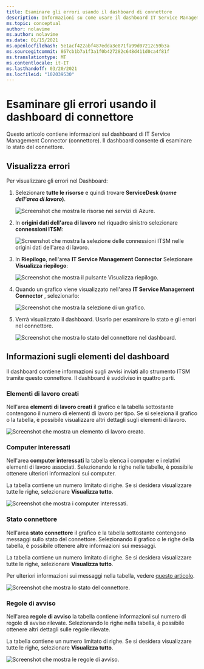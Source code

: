 ```yaml
---
title: Esaminare gli errori usando il dashboard di connettore
description: Informazioni su come usare il dashboard IT Service Management Connector per esaminare gli errori.
ms.topic: conceptual
author: nolavime
ms.author: nolavime
ms.date: 01/15/2021
ms.openlocfilehash: 5e1acf422abf487edda3e871fa99d07212c59b3a
ms.sourcegitcommit: 867cb1b7a1f3a1f0b427282c648d411d0ca4f81f
ms.translationtype: MT
ms.contentlocale: it-IT
ms.lasthandoff: 03/20/2021
ms.locfileid: "102039530"
---
```

# <a name="investigate-errors-by-using-the-itsmc-dashboard"></a>Esaminare gli errori usando il dashboard di connettore

Questo articolo contiene informazioni sul dashboard di IT Service Management Connector (connettore). Il dashboard consente di esaminare lo stato del connettore.

## <a name="view-errors"></a>Visualizza errori

Per visualizzare gli errori nel Dashboard:

1. Selezionare **tutte le risorse** e quindi trovare **ServiceDesk (*nome dell'area di lavoro*)**.

   ![Screenshot che mostra le risorse nei servizi di Azure.](media/itsmc-definition/create-new-connection-from-resource.png)

2. In **origini dati dell'area di lavoro** nel riquadro sinistro selezionare **connessioni ITSM**:

   ![Screenshot che mostra la selezione delle connessioni ITSM nelle origini dati dell'area di lavoro.](media/itsmc-overview/add-new-itsm-connection.png)

3. In **Riepilogo**, nell'area **IT Service Management Connector** Selezionare **Visualizza riepilogo**:

   ![Screenshot che mostra il pulsante Visualizza riepilogo.](media/itsmc-resync-servicenow/dashboard-view-summary.png)

4. Quando un grafico viene visualizzato nell'area **IT Service Management Connector** , selezionarlo:

   ![Screenshot che mostra la selezione di un grafico.](media/itsmc-resync-servicenow/dashboard-graph-click.png)

5. Verrà visualizzato il dashboard. Usarlo per esaminare lo stato e gli errori nel connettore.
   
   ![Screenshot che mostra lo stato del connettore nel dashboard.](media/itsmc-resync-servicenow/connector-dashboard.png)

## <a name="understand-dashboard-elements"></a>Informazioni sugli elementi del dashboard

Il dashboard contiene informazioni sugli avvisi inviati allo strumento ITSM tramite questo connettore. Il dashboard è suddiviso in quattro parti.

### <a name="created-work-items"></a>Elementi di lavoro creati 

Nell'area **elementi di lavoro creati** il grafico e la tabella sottostante contengono il numero di elementi di lavoro per tipo. Se si seleziona il grafico o la tabella, è possibile visualizzare altri dettagli sugli elementi di lavoro.

![Screenshot che mostra un elemento di lavoro creato.](media/itsmc-resync-servicenow/itsm-dashboard-workitems.png)

### <a name="affected-computers"></a>Computer interessati 

Nell'area **computer interessati** la tabella elenca i computer e i relativi elementi di lavoro associati. Selezionando le righe nelle tabelle, è possibile ottenere ulteriori informazioni sui computer.

La tabella contiene un numero limitato di righe. Se si desidera visualizzare tutte le righe, selezionare **Visualizza tutto**.

![Screenshot che mostra i computer interessati.](media/itsmc-resync-servicenow/itsm-dashboard-impacted-comp.png)

### <a name="connector-status"></a>Stato connettore 

Nell'area **stato connettore** il grafico e la tabella sottostante contengono messaggi sullo stato del connettore. Selezionando il grafico o le righe della tabella, è possibile ottenere altre informazioni sui messaggi.

La tabella contiene un numero limitato di righe. Se si desidera visualizzare tutte le righe, selezionare **Visualizza tutto**.

Per ulteriori informazioni sui messaggi nella tabella, vedere [questo articolo](itsmc-dashboard-errors.md).

![Screenshot che mostra lo stato del connettore.](media/itsmc-resync-servicenow/itsm-dashboard-connector-status.png)

### <a name="alert-rules"></a>Regole di avviso 

Nell'area **regole di avviso** la tabella contiene informazioni sul numero di regole di avviso rilevate. Selezionando le righe nella tabella, è possibile ottenere altri dettagli sulle regole rilevate.
    
La tabella contiene un numero limitato di righe. Se si desidera visualizzare tutte le righe, selezionare **Visualizza tutto**.

![Screenshot che mostra le regole di avviso.](media/itsmc-resync-servicenow/itsm-dashboard-alert-rules.png)
